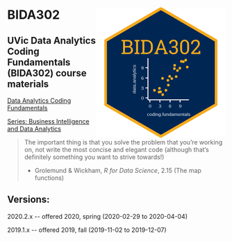 BIDA302 <img src="hex_sticker/BIDA302_hex.png" align="right" width="300"/>
==========================================================


## UVic Data Analytics Coding Fundamentals (BIDA302) course materials

[Data Analytics Coding Fundamentals](https://continuingstudies.uvic.ca/business-technology-and-public-relations/courses/data-analytics-coding-fundamentals)

[Series: Business Intelligence and Data Analytics](https://continuingstudies.uvic.ca/business-technology-and-public-relations/series/business-intelligence-and-data-analytics)


> The important thing is that you solve the problem that you’re working on, not write the most concise and elegant code (although that’s definitely something you want to strive towards!)
> - Grolemund & Wickham, _R for Data Science_, 2.15 (The map functions)


## Versions:

2020.2.x -- offered 2020, spring (2020-02-29 to 2020-04-04) 

2019.1.x -- offered 2019, fall (2019-11-02 to 2019-12-07)

